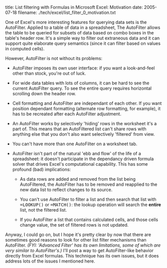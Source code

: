 title: List filtering with Formulas in Microsoft Excel: Motivation
date: 2005-07-18
filename: ./tech/excel/list_filter_0_motivation.txt


One of Excel's more interesting features for querying data sets is the
AutoFilter. Applied to a table of data in a spreadsheet, The
AutoFilter allows the table to be queried for subsets of data based on
combo boxes in the table's header row. It's a simple way to filter out
extraneous data and it can support quite elaborate query semantics
(since it can filter based on values in computed cells).

However, AutoFilter is not without its problems:

* AutoFilter imposes its own user interface: if you want a
  look-and-feel other than stock, you're out of luck.

* For wide data tables with lots of columns, it can be hard to see
  the current AutoFilter query. To see the entire query requires
  horizontal scrolling down the header row.

* Cell formatting and AutoFilter are independant of each other.
  If you want position dependant formatting (alternate row
  formatting, for example), it has to be recreated
  after each AutoFilter adjustment.

* An AutoFilter works by selectively 'hiding' rows in the
  worksheet it's a part of. This means that an AutoFiltered
  list can't share rows with anything else that you don't
  also want selectively 'filtered' from view.

* You can't have more than one AutoFilter on a worksheet tab.

* AutoFilter isn't part of the natural 'ebb and flow' of
  the life of a spreadsheet: it doesn't participate in the
  dependancy driven formula solver that drives Excel's
  computational capability. This has some profound (bad)
  implications:

  * As data rows are added and removed from the list being 
    AutoFiltered, the AutoFilter has to be removed and
    reapplied to the new data list to reflect changes to its
    source.

  * You can't use AutoFilter to filter a list and then search
    that list with <tt>=LOOKUP()</tt> or <tt>=MATCH()</tt>: the
    lookup operation will search the <b>entire</b> list, not
    the filtered list.

  * If you AutoFilter a list that contains calculated cells,
    and those cells change value, the set of filtered rows is
    not updated.

Anyway, I could go on, but I hope it's pretty clear by now that there
are sometimes good reasons to look for other list filter mechanisms
than AutoFilter. <i>(FYI: 'Advanced Filter' has its own limitations,
some of which are very similar to AutoFilter's.)</i> I'll post a way
to get AutoFilter-like behavior directly from Excel formulas. This
technique has its own issues, but it does address lots of the issues I
mentioned here.
